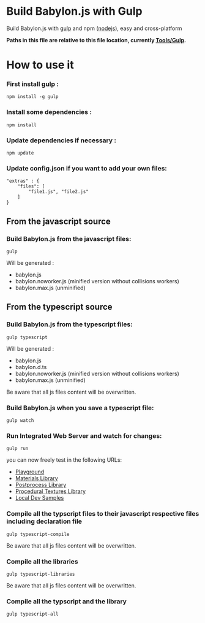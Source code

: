 Build Babylon.js with Gulp
====================

Build Babylon.js with [gulp](http://gulpjs.com/ "gulp") and npm ([nodejs](http://nodejs.org/ "nodejs")), easy and cross-platform

**Paths in this file are relative to this file location, currently [Tools/Gulp](https://github.com/BabylonJS/Babylon.js/tree/master/Tools/Gulp).**

# How to use it

### First install gulp :
```
npm install -g gulp
```

### Install some dependencies :
```
npm install
```

### Update dependencies if necessary :
```
npm update
```

### Update config.json if you want to add your own files:
```
"extras" : {
    "files": [
        "file1.js", "file2.js"
    ]
}
```
## From the javascript source
### Build Babylon.js from the javascript files:

```
gulp
```
Will be generated :
- babylon.js
- babylon.noworker.js (minified version without collisions workers)
- babylon.max.js (unminified)

## From the typescript source
### Build Babylon.js from the typescript files:

```
gulp typescript
```
Will be generated :
- babylon.js
- babylon.d.ts
- babylon.noworker.js (minified version without collisions workers)
- babylon.max.js (unminified)

Be aware that all js files content will be overwritten.

### Build Babylon.js when you save a typescript file:
```
gulp watch
```

### Run Integrated Web Server and watch for changes:
```
gulp run
```

you can now freely test in the following URLs:
- [Playground]("http://localhost:1338/Playground/index-local.html")
- [Materials Library]("http://localhost:1338/materialsLibrary/index.html")
- [Postprocess Library]("http://localhost:1338/postProcessLibrary/index.html")
- [Procedural Textures Library]("http://localhost:1338/proceduralTexturesLibrary/index.html")
- [Local Dev Samples]("http://localhost:1338/localDev/index.html")

### Compile all the typscript files to their javascript respective files including declaration file
```
gulp typescript-compile
```

Be aware that all js files content will be overwritten.

### Compile all the libraries
```
gulp typescript-libraries
```

Be aware that all js files content will be overwritten.

### Compile all the typscript and the library
```
gulp typescript-all
